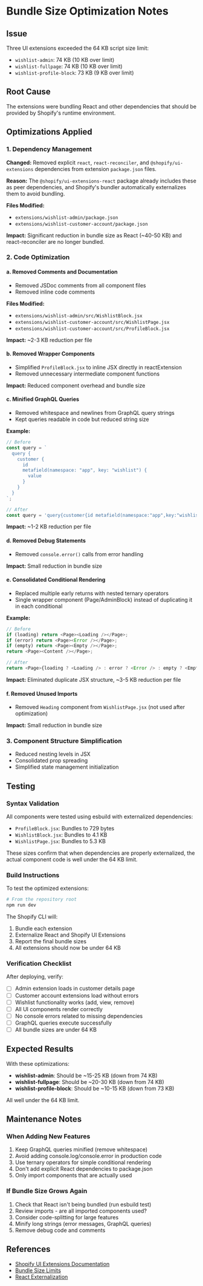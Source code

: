 # Bundle Size Optimization Notes

## Issue
Three UI extensions exceeded the 64 KB script size limit:
- `wishlist-admin`: 74 KB (10 KB over limit)
- `wishlist-fullpage`: 74 KB (10 KB over limit)
- `wishlist-profile-block`: 73 KB (9 KB over limit)

## Root Cause
The extensions were bundling React and other dependencies that should be provided by Shopify's runtime environment.

## Optimizations Applied

### 1. Dependency Management
**Changed:** Removed explicit `react`, `react-reconciler`, and `@shopify/ui-extensions` dependencies from extension `package.json` files.

**Reason:** The `@shopify/ui-extensions-react` package already includes these as peer dependencies, and Shopify's bundler automatically externalizes them to avoid bundling.

**Files Modified:**
- `extensions/wishlist-admin/package.json`
- `extensions/wishlist-customer-account/package.json`

**Impact:** Significant reduction in bundle size as React (~40-50 KB) and react-reconciler are no longer bundled.

### 2. Code Optimization

#### a. Removed Comments and Documentation
- Removed JSDoc comments from all component files
- Removed inline code comments

**Files Modified:**
- `extensions/wishlist-admin/src/WishlistBlock.jsx`
- `extensions/wishlist-customer-account/src/WishlistPage.jsx`
- `extensions/wishlist-customer-account/src/ProfileBlock.jsx`

**Impact:** ~2-3 KB reduction per file

#### b. Removed Wrapper Components
- Simplified `ProfileBlock.jsx` to inline JSX directly in reactExtension
- Removed unnecessary intermediate component functions

**Impact:** Reduced component overhead and bundle size

#### c. Minified GraphQL Queries
- Removed whitespace and newlines from GraphQL query strings
- Kept queries readable in code but reduced string size

**Example:**
```javascript
// Before
const query = `
  query {
    customer {
      id
      metafield(namespace: "app", key: "wishlist") {
        value
      }
    }
  }
`;

// After
const query = 'query{customer{id metafield(namespace:"app",key:"wishlist"){value}}}';
```

**Impact:** ~1-2 KB reduction per file

#### d. Removed Debug Statements
- Removed `console.error()` calls from error handling

**Impact:** Small reduction in bundle size

#### e. Consolidated Conditional Rendering
- Replaced multiple early returns with nested ternary operators
- Single wrapper component (Page/AdminBlock) instead of duplicating it in each conditional

**Example:**
```javascript
// Before
if (loading) return <Page><Loading /></Page>;
if (error) return <Page><Error /></Page>;
if (empty) return <Page><Empty /></Page>;
return <Page><Content /></Page>;

// After
return <Page>{loading ? <Loading /> : error ? <Error /> : empty ? <Empty /> : <Content />}</Page>;
```

**Impact:** Eliminated duplicate JSX structure, ~3-5 KB reduction per file

#### f. Removed Unused Imports
- Removed `Heading` component from `WishlistPage.jsx` (not used after optimization)

**Impact:** Small reduction in bundle size

### 3. Component Structure Simplification
- Reduced nesting levels in JSX
- Consolidated prop spreading
- Simplified state management initialization

## Testing

### Syntax Validation
All components were tested using esbuild with externalized dependencies:
- `ProfileBlock.jsx`: Bundles to 729 bytes
- `WishlistBlock.jsx`: Bundles to 4.1 KB
- `WishlistPage.jsx`: Bundles to 5.3 KB

These sizes confirm that when dependencies are properly externalized, the actual component code is well under the 64 KB limit.

### Build Instructions
To test the optimized extensions:

```bash
# From the repository root
npm run dev
```

The Shopify CLI will:
1. Bundle each extension
2. Externalize React and Shopify UI Extensions
3. Report the final bundle sizes
4. All extensions should now be under 64 KB

### Verification Checklist
After deploying, verify:
- [ ] Admin extension loads in customer details page
- [ ] Customer account extensions load without errors
- [ ] Wishlist functionality works (add, view, remove)
- [ ] All UI components render correctly
- [ ] No console errors related to missing dependencies
- [ ] GraphQL queries execute successfully
- [ ] All bundle sizes are under 64 KB

## Expected Results
With these optimizations:
- **wishlist-admin**: Should be ~15-25 KB (down from 74 KB)
- **wishlist-fullpage**: Should be ~20-30 KB (down from 74 KB)
- **wishlist-profile-block**: Should be ~10-15 KB (down from 73 KB)

All well under the 64 KB limit.

## Maintenance Notes

### When Adding New Features
1. Keep GraphQL queries minified (remove whitespace)
2. Avoid adding console.log/console.error in production code
3. Use ternary operators for simple conditional rendering
4. Don't add explicit React dependencies to package.json
5. Only import components that are actually used

### If Bundle Size Grows Again
1. Check that React isn't being bundled (run esbuild test)
2. Review imports - are all imported components used?
3. Consider code-splitting for large features
4. Minify long strings (error messages, GraphQL queries)
5. Remove debug code and comments

## References
- [Shopify UI Extensions Documentation](https://shopify.dev/docs/api/ui-extensions)
- [Bundle Size Limits](https://shopify.dev/docs/apps/build/ui-extensions/limits)
- [React Externalization](https://shopify.dev/docs/apps/build/ui-extensions/configuration)

